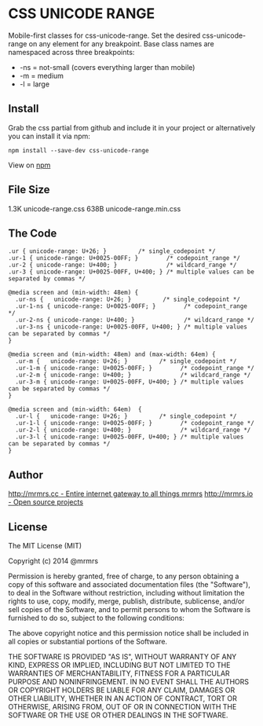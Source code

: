 # CSS UNICODE RANGE

  Mobile-first classes for css-unicode-range.
  Set the desired css-unicode-range on any element for any breakpoint.
  Base class names are namespaced across three breakpoints:

*  -ns = not-small (covers everything larger than mobile)
*  -m  = medium
*  -l  = large

## Install
Grab the css partial from github and include it in your project or alternatively
you can install it via npm:
```
npm install --save-dev css-unicode-range
```
View on [npm](https://www.npmjs.org/package/css-unicode-range)


## File Size

1.3K unicode-range.css
638B unicode-range.min.css

## The Code
```
.ur { unicode-range: U+26; }         /* single_codepoint */
.ur-1 { unicode-range: U+0025-00FF; }        /* codepoint_range */
.ur-2 { unicode-range: U+400; }              /* wildcard_range */
.ur-3 { unicode-range: U+0025-00FF, U+400; } /* multiple values can be separated by commas */

@media screen and (min-width: 48em) {
  .ur-ns {   unicode-range: U+26; }         /* single_codepoint */
  .ur-1-ns { unicode-range: U+0025-00FF; }        /* codepoint_range */
  .ur-2-ns { unicode-range: U+400; }              /* wildcard_range */
  .ur-3-ns { unicode-range: U+0025-00FF, U+400; } /* multiple values can be separated by commas */
}

@media screen and (min-width: 48em) and (max-width: 64em) {
  .ur-m {   unicode-range: U+26; }         /* single_codepoint */
  .ur-1-m { unicode-range: U+0025-00FF; }        /* codepoint_range */
  .ur-2-m { unicode-range: U+400; }              /* wildcard_range */
  .ur-3-m { unicode-range: U+0025-00FF, U+400; } /* multiple values can be separated by commas */
}

@media screen and (min-width: 64em)  {
  .ur-l {   unicode-range: U+26; }         /* single_codepoint */
  .ur-1-l { unicode-range: U+0025-00FF; }        /* codepoint_range */
  .ur-2-l { unicode-range: U+400; }              /* wildcard_range */
  .ur-3-l { unicode-range: U+0025-00FF, U+400; } /* multiple values can be separated by commas */
}

```

## Author

[http://mrmrs.cc - Entire internet gateway to all things mrmrs](http://mrmrs.cc)
[http://mrmrs.io - Open source projects](http://mrmrs.io)

## License

The MIT License (MIT)

Copyright (c) 2014 @mrmrs

Permission is hereby granted, free of charge, to any person obtaining a copy
of this software and associated documentation files (the "Software"), to deal
in the Software without restriction, including without limitation the rights
to use, copy, modify, merge, publish, distribute, sublicense, and/or sell
copies of the Software, and to permit persons to whom the Software is
furnished to do so, subject to the following conditions:

The above copyright notice and this permission notice shall be included in
all copies or substantial portions of the Software.

THE SOFTWARE IS PROVIDED "AS IS", WITHOUT WARRANTY OF ANY KIND, EXPRESS OR
IMPLIED, INCLUDING BUT NOT LIMITED TO THE WARRANTIES OF MERCHANTABILITY,
FITNESS FOR A PARTICULAR PURPOSE AND NONINFRINGEMENT. IN NO EVENT SHALL THE
AUTHORS OR COPYRIGHT HOLDERS BE LIABLE FOR ANY CLAIM, DAMAGES OR OTHER
LIABILITY, WHETHER IN AN ACTION OF CONTRACT, TORT OR OTHERWISE, ARISING FROM,
OUT OF OR IN CONNECTION WITH THE SOFTWARE OR THE USE OR OTHER DEALINGS IN
THE SOFTWARE.

